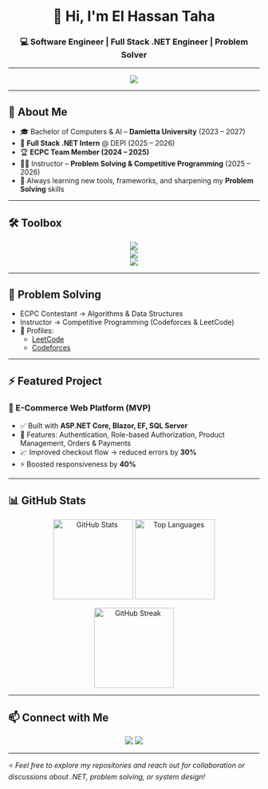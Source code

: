 <!-- Profile README for El Hassan Taha -->

<h1 align="center">👋 Hi, I'm El Hassan Taha</h1>
<h3 align="center">💻 Software Engineer | Full Stack .NET Engineer | Problem Solver</h3>

---

<p align="center">
  <img src="https://readme-typing-svg.herokuapp.com?size=22&duration=4000&color=F75C7E&center=true&vCenter=true&width=600&lines=Full+Stack+.NET+Engineer;Problem+Solver+%26+Competitor;Always+Learning+%26+Building;Clean+Code+%7C+Scalable+Apps+%7C+Teamwork" />
</p>

---

## 🚀 About Me
- 🎓 Bachelor of Computers & AI – **Damietta University** (2023 – 2027)  
- 💼 **Full Stack .NET Intern** @ DEPI (2025 – 2026)  
- 🏆 **ECPC Team Member (2024 – 2025)**  
- 👨‍🏫 Instructor – **Problem Solving & Competitive Programming** (2025 – 2026)  
- 🌱 Always learning new tools, frameworks, and sharpening my **Problem Solving** skills
  
---

## 🛠 Toolbox  

<p align="center">
  <!-- Backend -->
  <img src="https://skillicons.dev/icons?i=cs,dotnet,visualstudio,mysql,mssql" />
  <br/>
  <!-- Frontend -->
  <img src="https://skillicons.dev/icons?i=html,css,js,angular,bootstrap" />
  <br/>
  <!-- Tools -->
  <img src="https://skillicons.dev/icons?i=git,github,docker,postman,vscode,linux" />
</p>

---

## 🧩 Problem Solving  
- ECPC Contestant → Algorithms & Data Structures  
- Instructor → Competitive Programming (Codeforces & LeetCode)  
- 🔗 Profiles:  
  - [LeetCode](https://leetcode.com/)  
  - [Codeforces](https://codeforces.com/profile/)  

---

## ⚡ Featured Project  

### 🛒 E-Commerce Web Platform (MVP)  
- ✅ Built with **ASP.NET Core, Blazor, EF, SQL Server**  
- 🔑 Features: Authentication, Role-based Authorization, Product Management, Orders & Payments  
- 📈 Improved checkout flow → reduced errors by **30%**  
- ⚡ Boosted responsiveness by **40%**

---

## 📊 GitHub Stats  

<p align="center">
  <img src="https://github-readme-stats.vercel.app/api?username=El-Hassan-Taha&show_icons=true&theme=radical" alt="GitHub Stats" height="160"/>
  <img src="https://github-readme-stats.vercel.app/api/top-langs/?username=El-Hassan-Taha&layout=compact&theme=radical" alt="Top Languages" height="160"/>
</p>

<p align="center">
  <img src="https://github-readme-streak-stats.herokuapp.com?user=El-Hassan-Taha&theme=radical&hide_border=true" alt="GitHub Streak" height="160"/>
</p>

---

## 📫 Connect with Me  

<p align="center">
  <a href="https://www.linkedin.com/in/el-hassan-taha/"><img src="https://img.shields.io/badge/LinkedIn-0A66C2?style=for-the-badge&logo=linkedin&logoColor=white"/></a>
  <a href="mailto:hassantaha7t@gmail.com"><img src="https://img.shields.io/badge/Email-D14836?style=for-the-badge&logo=gmail&logoColor=white"/></a>
</p>

---

⭐️ *Feel free to explore my repositories and reach out for collaboration or discussions about .NET, problem solving, or system design!*
